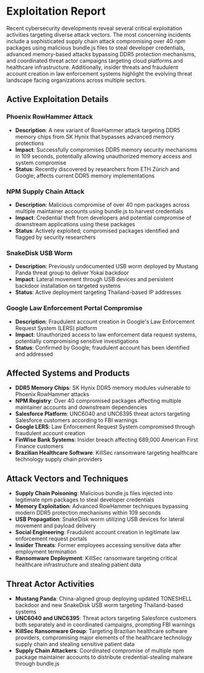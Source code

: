 # Exploitation Report

Recent cybersecurity developments reveal several critical exploitation activities targeting diverse attack vectors. The most concerning incidents include a sophisticated supply chain attack compromising over 40 npm packages using malicious bundle.js files to steal developer credentials, advanced memory-based attacks bypassing DDR5 protection mechanisms, and coordinated threat actor campaigns targeting cloud platforms and healthcare infrastructure. Additionally, insider threats and fraudulent account creation in law enforcement systems highlight the evolving threat landscape facing organizations across multiple sectors.

## Active Exploitation Details

### Phoenix RowHammer Attack
- **Description**: A new variant of RowHammer attack targeting DDR5 memory chips from SK Hynix that bypasses advanced memory protections
- **Impact**: Successfully compromises DDR5 memory security mechanisms in 109 seconds, potentially allowing unauthorized memory access and system compromise
- **Status**: Recently discovered by researchers from ETH Zürich and Google; affects current DDR5 memory implementations

### NPM Supply Chain Attack
- **Description**: Malicious compromise of over 40 npm packages across multiple maintainer accounts using bundle.js to harvest credentials
- **Impact**: Credential theft from developers and potential compromise of downstream applications using these packages
- **Status**: Actively exploited; compromised packages identified and flagged by security researchers

### SnakeDisk USB Worm
- **Description**: Previously undocumented USB worm deployed by Mustang Panda threat group to deliver Yokai backdoor
- **Impact**: Lateral movement through USB devices and persistent backdoor installation on targeted systems
- **Status**: Active deployment targeting Thailand-based IP addresses

### Google Law Enforcement Portal Compromise
- **Description**: Fraudulent account creation in Google's Law Enforcement Request System (LERS) platform
- **Impact**: Unauthorized access to law enforcement data request systems, potentially compromising sensitive investigations
- **Status**: Confirmed by Google; fraudulent account has been identified and addressed

## Affected Systems and Products

- **DDR5 Memory Chips**: SK Hynix DDR5 memory modules vulnerable to Phoenix RowHammer attacks
- **NPM Registry**: Over 40 compromised packages affecting multiple maintainer accounts and downstream dependencies
- **Salesforce Platform**: UNC6040 and UNC6395 threat actors targeting Salesforce customers according to FBI warnings
- **Google LERS**: Law Enforcement Request System compromised through fraudulent account creation
- **FinWise Bank Systems**: Insider breach affecting 689,000 American First Finance customers
- **Brazilian Healthcare Software**: KillSec ransomware targeting healthcare technology supply chain providers

## Attack Vectors and Techniques

- **Supply Chain Poisoning**: Malicious bundle.js files injected into legitimate npm packages to steal developer credentials
- **Memory Exploitation**: Advanced RowHammer techniques bypassing modern DDR5 protection mechanisms within 109 seconds
- **USB Propagation**: SnakeDisk worm utilizing USB devices for lateral movement and payload delivery
- **Social Engineering**: Fraudulent account creation in legitimate law enforcement request portals
- **Insider Threats**: Former employees accessing sensitive data after employment termination
- **Ransomware Deployment**: KillSec ransomware targeting critical healthcare infrastructure and stealing patient data

## Threat Actor Activities

- **Mustang Panda**: China-aligned group deploying updated TONESHELL backdoor and new SnakeDisk USB worm targeting Thailand-based systems
- **UNC6040 and UNC6395**: Threat actors targeting Salesforce customers both separately and in coordinated campaigns, prompting FBI warnings
- **KillSec Ransomware Group**: Targeting Brazilian healthcare software providers, compromising major elements of the healthcare technology supply chain and stealing sensitive patient data
- **Supply Chain Attackers**: Coordinated compromise of multiple npm package maintainer accounts to distribute credential-stealing malware through bundle.js